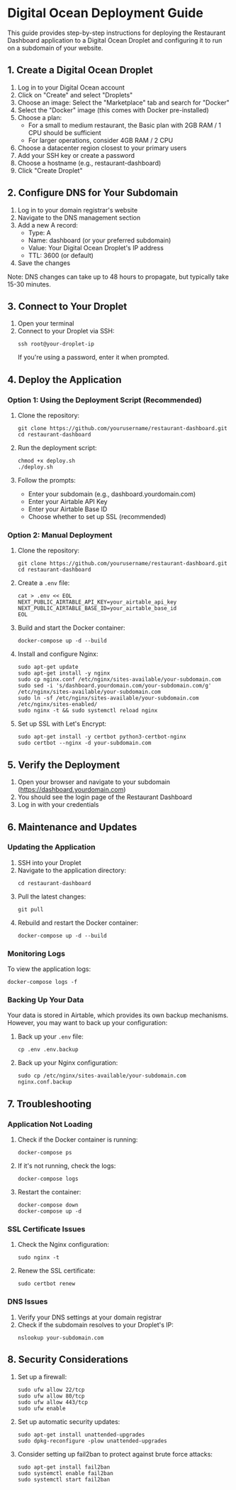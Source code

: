 # Digital Ocean Deployment Guide

This guide provides step-by-step instructions for deploying the Restaurant Dashboard application to a Digital Ocean Droplet and configuring it to run on a subdomain of your website.

## 1. Create a Digital Ocean Droplet

1. Log in to your Digital Ocean account
2. Click on "Create" and select "Droplets"
3. Choose an image: Select the "Marketplace" tab and search for "Docker"
4. Select the "Docker" image (this comes with Docker pre-installed)
5. Choose a plan:
   - For a small to medium restaurant, the Basic plan with 2GB RAM / 1 CPU should be sufficient
   - For larger operations, consider 4GB RAM / 2 CPU
6. Choose a datacenter region closest to your primary users
7. Add your SSH key or create a password
8. Choose a hostname (e.g., restaurant-dashboard)
9. Click "Create Droplet"

## 2. Configure DNS for Your Subdomain

1. Log in to your domain registrar's website
2. Navigate to the DNS management section
3. Add a new A record:
   - Type: A
   - Name: dashboard (or your preferred subdomain)
   - Value: Your Digital Ocean Droplet's IP address
   - TTL: 3600 (or default)
4. Save the changes

Note: DNS changes can take up to 48 hours to propagate, but typically take 15-30 minutes.

## 3. Connect to Your Droplet

1. Open your terminal
2. Connect to your Droplet via SSH:
   ```
   ssh root@your-droplet-ip
   ```
   If you're using a password, enter it when prompted.

## 4. Deploy the Application

### Option 1: Using the Deployment Script (Recommended)

1. Clone the repository:
   ```
   git clone https://github.com/yourusername/restaurant-dashboard.git
   cd restaurant-dashboard
   ```

2. Run the deployment script:
   ```
   chmod +x deploy.sh
   ./deploy.sh
   ```

3. Follow the prompts:
   - Enter your subdomain (e.g., dashboard.yourdomain.com)
   - Enter your Airtable API Key
   - Enter your Airtable Base ID
   - Choose whether to set up SSL (recommended)

### Option 2: Manual Deployment

1. Clone the repository:
   ```
   git clone https://github.com/yourusername/restaurant-dashboard.git
   cd restaurant-dashboard
   ```

2. Create a `.env` file:
   ```
   cat > .env << EOL
   NEXT_PUBLIC_AIRTABLE_API_KEY=your_airtable_api_key
   NEXT_PUBLIC_AIRTABLE_BASE_ID=your_airtable_base_id
   EOL
   ```

3. Build and start the Docker container:
   ```
   docker-compose up -d --build
   ```

4. Install and configure Nginx:
   ```
   sudo apt-get update
   sudo apt-get install -y nginx
   sudo cp nginx.conf /etc/nginx/sites-available/your-subdomain.com
   sudo sed -i 's/dashboard.yourdomain.com/your-subdomain.com/g' /etc/nginx/sites-available/your-subdomain.com
   sudo ln -sf /etc/nginx/sites-available/your-subdomain.com /etc/nginx/sites-enabled/
   sudo nginx -t && sudo systemctl reload nginx
   ```

5. Set up SSL with Let's Encrypt:
   ```
   sudo apt-get install -y certbot python3-certbot-nginx
   sudo certbot --nginx -d your-subdomain.com
   ```

## 5. Verify the Deployment

1. Open your browser and navigate to your subdomain (https://dashboard.yourdomain.com)
2. You should see the login page of the Restaurant Dashboard
3. Log in with your credentials

## 6. Maintenance and Updates

### Updating the Application

1. SSH into your Droplet
2. Navigate to the application directory:
   ```
   cd restaurant-dashboard
   ```
3. Pull the latest changes:
   ```
   git pull
   ```
4. Rebuild and restart the Docker container:
   ```
   docker-compose up -d --build
   ```

### Monitoring Logs

To view the application logs:
```
docker-compose logs -f
```

### Backing Up Your Data

Your data is stored in Airtable, which provides its own backup mechanisms. However, you may want to back up your configuration:

1. Back up your `.env` file:
   ```
   cp .env .env.backup
   ```

2. Back up your Nginx configuration:
   ```
   sudo cp /etc/nginx/sites-available/your-subdomain.com nginx.conf.backup
   ```

## 7. Troubleshooting

### Application Not Loading

1. Check if the Docker container is running:
   ```
   docker-compose ps
   ```

2. If it's not running, check the logs:
   ```
   docker-compose logs
   ```

3. Restart the container:
   ```
   docker-compose down
   docker-compose up -d
   ```

### SSL Certificate Issues

1. Check the Nginx configuration:
   ```
   sudo nginx -t
   ```

2. Renew the SSL certificate:
   ```
   sudo certbot renew
   ```

### DNS Issues

1. Verify your DNS settings at your domain registrar
2. Check if the subdomain resolves to your Droplet's IP:
   ```
   nslookup your-subdomain.com
   ```

## 8. Security Considerations

1. Set up a firewall:
   ```
   sudo ufw allow 22/tcp
   sudo ufw allow 80/tcp
   sudo ufw allow 443/tcp
   sudo ufw enable
   ```

2. Set up automatic security updates:
   ```
   sudo apt-get install unattended-upgrades
   sudo dpkg-reconfigure -plow unattended-upgrades
   ```

3. Consider setting up fail2ban to protect against brute force attacks:
   ```
   sudo apt-get install fail2ban
   sudo systemctl enable fail2ban
   sudo systemctl start fail2ban
   ``` 